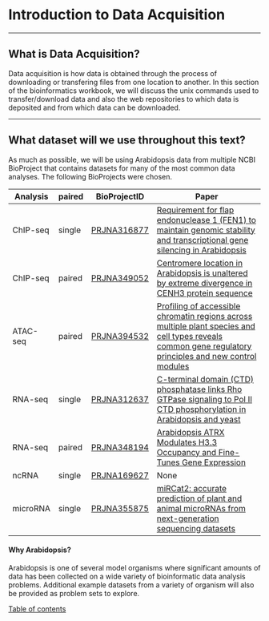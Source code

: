 # Introduction to Data Acquisition

---
## What is Data Acquisition?

Data acquisition is how data is obtained through the process of downloading or transfering files from one location to another. In this section of the bioinformatics workbook, we will discuss the unix commands used to transfer/download data and also the web repositories to which data is deposited and from which data can be downloaded.

---
## What dataset will we use throughout this text?

As much as possible, we will be using Arabidopsis data from multiple NCBI BioProject that contains datasets for many of the most common data analyses.  The following BioProjects were chosen.  

| Analysis | paired | BioProjectID |  Paper |
|---|:---|---|---|
|ChIP-seq|single|[PRJNA316877](https://www.ncbi.nlm.nih.gov/bioproject/PRJNA316877)|[Requirement for flap endonuclease 1 (FEN1) to maintain genomic stability and transcriptional gene silencing in Arabidopsis](https://www.ncbi.nlm.nih.gov/pmc/articles/PMC5508578/)  
|ChIP-seq|paired|[PRJNA349052](https://www.ncbi.nlm.nih.gov/bioproject/PRJNA349052)|[Centromere location in Arabidopsis is unaltered by extreme divergence in CENH3 protein sequence](http://genome.cshlp.org/content/27/3/471.full)|  
|ATAC-seq|paired|[PRJNA394532](https://www.ncbi.nlm.nih.gov/bioproject/PRJNA394532)|[Profiling of accessible chromatin regions across multiple plant species and cell types reveals common gene regulatory principles and new control modules](https://www.biorxiv.org/content/early/2017/11/03/167932)|
|RNA-seq|single|[PRJNA312637](https://www.ncbi.nlm.nih.gov/bioproject/PRJNA312637)|[C-terminal domain (CTD) phosphatase links Rho GTPase signaling to Pol II CTD phosphorylation in Arabidopsis and yeast](https://www.ncbi.nlm.nih.gov/pmc/articles/PMC5167197/)  
|RNA-seq|paired|[PRJNA348194](https://www.ncbi.nlm.nih.gov/bioproject/PRJNA348194)|  [Arabidopsis ATRX Modulates H3.3 Occupancy and Fine-Tunes Gene Expression](http://www.plantcell.org/content/29/7/1773.long)|
|ncRNA|single|[PRJNA169627](https://www.ncbi.nlm.nih.gov/bioproject/PRJNA169627)|  None|
|microRNA|single|[PRJNA355875](https://www.ncbi.nlm.nih.gov/bioproject/PRJNA355875)|[miRCat2: accurate prediction of plant and animal microRNAs from next-generation sequencing datasets](https://academic.oup.com/bioinformatics/article-lookup/doi/10.1093/bioinformatics/btx210)  |

#### Why Arabidopsis?
Arabidopsis is one of several model organisms where significant amounts of data has been collected on a wide variety of bioinformatic data analysis problems.  Additional example datasets from a variety of organism will also be provided as problem sets to explore.





  [Table of contents](/index.md)
